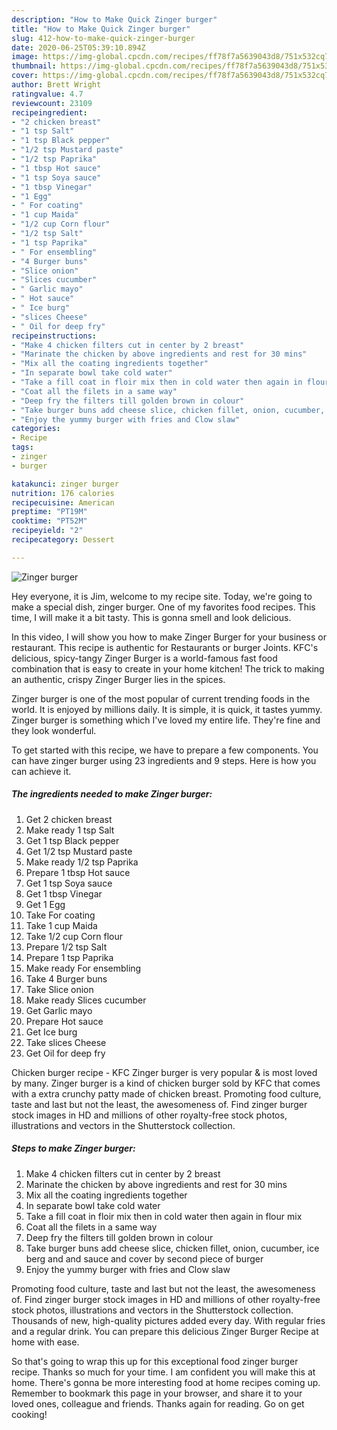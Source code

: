 ```yaml
---
description: "How to Make Quick Zinger burger"
title: "How to Make Quick Zinger burger"
slug: 412-how-to-make-quick-zinger-burger
date: 2020-06-25T05:39:10.894Z
image: https://img-global.cpcdn.com/recipes/ff78f7a5639043d8/751x532cq70/zinger-burger-recipe-main-photo.jpg
thumbnail: https://img-global.cpcdn.com/recipes/ff78f7a5639043d8/751x532cq70/zinger-burger-recipe-main-photo.jpg
cover: https://img-global.cpcdn.com/recipes/ff78f7a5639043d8/751x532cq70/zinger-burger-recipe-main-photo.jpg
author: Brett Wright
ratingvalue: 4.7
reviewcount: 23109
recipeingredient:
- "2 chicken breast"
- "1 tsp Salt"
- "1 tsp Black pepper"
- "1/2 tsp Mustard paste"
- "1/2 tsp Paprika"
- "1 tbsp Hot sauce"
- "1 tsp Soya sauce"
- "1 tbsp Vinegar"
- "1 Egg"
- " For coating"
- "1 cup Maida"
- "1/2 cup Corn flour"
- "1/2 tsp Salt"
- "1 tsp Paprika"
- " For ensembling"
- "4 Burger buns"
- "Slice onion"
- "Slices cucumber"
- " Garlic mayo"
- " Hot sauce"
- " Ice burg"
- "slices Cheese"
- " Oil for deep fry"
recipeinstructions:
- "Make 4 chicken filters cut in center by 2 breast"
- "Marinate the chicken by above ingredients and rest for 30 mins"
- "Mix all the coating ingredients together"
- "In separate bowl take cold water"
- "Take a fill coat in floir mix then in cold water then again in flour mix"
- "Coat all the filets in a same way"
- "Deep fry the filters till golden brown in colour"
- "Take burger buns add cheese slice, chicken fillet, onion, cucumber, ice berg and and sauce and cover by second piece of burger"
- "Enjoy the yummy burger with fries and Clow slaw"
categories:
- Recipe
tags:
- zinger
- burger

katakunci: zinger burger 
nutrition: 176 calories
recipecuisine: American
preptime: "PT19M"
cooktime: "PT52M"
recipeyield: "2"
recipecategory: Dessert

---
```



![Zinger burger](https://img-global.cpcdn.com/recipes/ff78f7a5639043d8/751x532cq70/zinger-burger-recipe-main-photo.jpg)

Hey everyone, it is Jim, welcome to my recipe site. Today, we're going to make a special dish, zinger burger. One of my favorites food recipes. This time, I will make it a bit tasty. This is gonna smell and look delicious.

In this video, I will show you how to make Zinger Burger for your business or restaurant. This recipe is authentic for Restaurants or burger Joints. KFC&#39;s delicious, spicy-tangy Zinger Burger is a world-famous fast food combination that is easy to create in your home kitchen! The trick to making an authentic, crispy Zinger Burger lies in the spices.

Zinger burger is one of the most popular of current trending foods in the world. It is enjoyed by millions daily. It is simple, it is quick, it tastes yummy. Zinger burger is something which I've loved my entire life. They're fine and they look wonderful.


To get started with this recipe, we have to prepare a few components. You can have zinger burger using 23 ingredients and 9 steps. Here is how you can achieve it.

<!--inarticleads1-->

##### The ingredients needed to make Zinger burger:

1. Get 2 chicken breast
1. Make ready 1 tsp Salt
1. Get 1 tsp Black pepper
1. Get 1/2 tsp Mustard paste
1. Make ready 1/2 tsp Paprika
1. Prepare 1 tbsp Hot sauce
1. Get 1 tsp Soya sauce
1. Get 1 tbsp Vinegar
1. Get 1 Egg
1. Take  For coating
1. Take 1 cup Maida
1. Take 1/2 cup Corn flour
1. Prepare 1/2 tsp Salt
1. Prepare 1 tsp Paprika
1. Make ready  For ensembling
1. Take 4 Burger buns
1. Take Slice onion
1. Make ready Slices cucumber
1. Get  Garlic mayo
1. Prepare  Hot sauce
1. Get  Ice burg
1. Take slices Cheese
1. Get  Oil for deep fry


Chicken burger recipe - KFC Zinger burger is very popular &amp; is most loved by many. Zinger burger is a kind of chicken burger sold by KFC that comes with a extra crunchy patty made of chicken breast. Promoting food culture, taste and last but not the least, the awesomeness of. Find zinger burger stock images in HD and millions of other royalty-free stock photos, illustrations and vectors in the Shutterstock collection. 

<!--inarticleads2-->

##### Steps to make Zinger burger:

1. Make 4 chicken filters cut in center by 2 breast
1. Marinate the chicken by above ingredients and rest for 30 mins
1. Mix all the coating ingredients together
1. In separate bowl take cold water
1. Take a fill coat in floir mix then in cold water then again in flour mix
1. Coat all the filets in a same way
1. Deep fry the filters till golden brown in colour
1. Take burger buns add cheese slice, chicken fillet, onion, cucumber, ice berg and and sauce and cover by second piece of burger
1. Enjoy the yummy burger with fries and Clow slaw


Promoting food culture, taste and last but not the least, the awesomeness of. Find zinger burger stock images in HD and millions of other royalty-free stock photos, illustrations and vectors in the Shutterstock collection. Thousands of new, high-quality pictures added every day. With regular fries and a regular drink. You can prepare this delicious Zinger Burger Recipe at home with ease. 

So that's going to wrap this up for this exceptional food zinger burger recipe. Thanks so much for your time. I am confident you will make this at home. There's gonna be more interesting food at home recipes coming up. Remember to bookmark this page in your browser, and share it to your loved ones, colleague and friends. Thanks again for reading. Go on get cooking!
